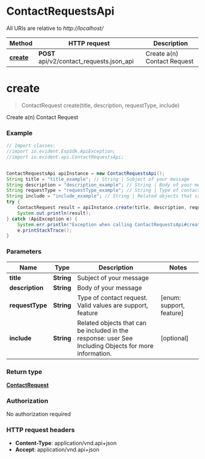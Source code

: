 # ContactRequestsApi

All URIs are relative to *http://localhost/*

Method | HTTP request | Description
------------- | ------------- | -------------
[**create**](ContactRequestsApi.md#create) | **POST** api/v2/contact_requests.json_api | Create a(n) Contact Request


<a name="create"></a>
# **create**
> ContactRequest create(title, description, requestType, include)

Create a(n) Contact Request



### Example
```java
// Import classes:
//import io.evident.EspSdk.ApiException;
//import io.evident.api.ContactRequestsApi;


ContactRequestsApi apiInstance = new ContactRequestsApi();
String title = "title_example"; // String | Subject of your message
String description = "description_example"; // String | Body of your message
String requestType = "requestType_example"; // String | Type of contact request. Valid values are support, feature
String include = "include_example"; // String | Related objects that can be included in the response:  user See Including Objects for more information.
try {
    ContactRequest result = apiInstance.create(title, description, requestType, include);
    System.out.println(result);
} catch (ApiException e) {
    System.err.println("Exception when calling ContactRequestsApi#create");
    e.printStackTrace();
}
```

### Parameters

Name | Type | Description  | Notes
------------- | ------------- | ------------- | -------------
 **title** | **String**| Subject of your message |
 **description** | **String**| Body of your message |
 **requestType** | **String**| Type of contact request. Valid values are support, feature | [enum: support, feature]
 **include** | **String**| Related objects that can be included in the response:  user See Including Objects for more information. | [optional]

### Return type

[**ContactRequest**](ContactRequest.md)

### Authorization

No authorization required

### HTTP request headers

 - **Content-Type**: application/vnd.api+json
 - **Accept**: application/vnd.api+json

